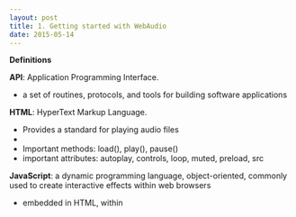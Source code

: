 ```yaml
---
layout: post
title: 1. Getting started with WebAudio
date: 2015-05-14
---
```


**Definitions**

**API**: Application Programming Interface.
- a set of routines, protocols, and tools for building software applications

**HTML**: HyperText Markup Language.
- Provides a standard for playing audio files
- <audio> tag specifies a standard way to embed audio in a web page
- Important methods: load(), play(), pause()
- important attributes: autoplay, controls, loop, muted, preload, src
	

**JavaScript**: a dynamic programming language, object-oriented, commonly used to create interactive effects within web browsers
- embedded in HTML, within <script> tags

**AudioContext**:

LINKS:
http://www.w3schools.com/htmL/html5_audio.asp

